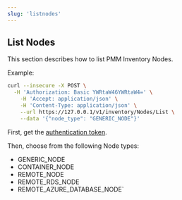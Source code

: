 ```yaml
---
slug: 'listnodes'
---
```


## List Nodes

This section describes how to list PMM Inventory Nodes.

Example:

```bash
curl --insecure -X POST \
  -H 'Authorization: Basic YWRtaW46YWRtaW4=' \
	-H 'Accept: application/json' \
	-H 'Content-Type: application/json' \
	--url https://127.0.0.1/v1/inventory/Nodes/List \
	--data '{"node_type": "GENERIC_NODE"}'
```

First, get the [authentication token](ref:authentication).

Then, choose from the following Node types:

- GENERIC_NODE
- CONTAINER_NODE
- REMOTE_NODE
- REMOTE_RDS_NODE
- REMOTE_AZURE_DATABASE_NODE`
